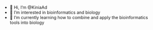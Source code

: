 - 👋 Hi, I’m @KiniaAd
- 👀 I’m interested in bioinformatics and biology
- 🌱 I’m currently learning how to combine and apply the bioinformatics tools into biology


<!---
KiniaAd/KiniaAd is a ✨ special ✨ repository because its `README.md` (this file) appears on your GitHub profile.
You can click the Preview link to take a look at your changes.
--->
